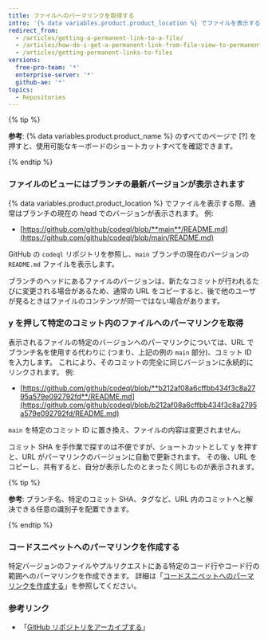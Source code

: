 ```yaml
---
title: ファイルへのパーマリンクを取得する
intro: '{% data variables.product.product_location %} でファイルを表示する際に y キーを押すと、URL を、表示されているファイルと完全に同じバージョンへのパーマリンクへと更新できます。'
redirect_from:
  - /articles/getting-a-permanent-link-to-a-file/
  - /articles/how-do-i-get-a-permanent-link-from-file-view-to-permanent-blob-url/
  - /articles/getting-permanent-links-to-files
versions:
  free-pro-team: '*'
  enterprise-server: '*'
  github-ae: '*'
topics:
  - Repositories
---
```


{% tip %}

**参考**: {% data variables.product.product_name %} のすべてのページで [?] を押すと、使用可能なキーボードのショートカットすべてを確認できます。

{% endtip %}

### ファイルのビューにはブランチの最新バージョンが表示されます

{% data variables.product.product_location %} でファイルを表示する際、通常はブランチの現在の head でのバージョンが表示されます。  例:

* [https://github.com/github/codeql/blob/**main**/README.md](https://github.com/github/codeql/blob/main/README.md)

GitHub の `codeql` リポジトリを参照し、`main` ブランチの現在のバージョンの `README.md` ファイルを表示します。

ブランチのヘッドにあるファイルのバージョンは、新たなコミットが行われるたびに変更される場合があるため、通常の URL をコピーすると、後で他のユーザが見るときはファイルのコンテンツが同一ではない場合があります。

### <kbd>y</kbd> を押して特定のコミット内のファイルへのパーマリンクを取得

表示されるファイルの特定のバージョンへのパーマリンクについては、URL でブランチ名を使用する代わりに (つまり、上記の例の `main` 部分)、コミット ID を入力します。  これにより、そのコミットの完全に同じバージョンに永続的にリンクされます。  例:

* [https://github.com/github/codeql/blob/**b212af08a6cffbb434f3c8a2795a579e092792fd**/README.md](https://github.com/github/codeql/blob/b212af08a6cffbb434f3c8a2795a579e092792fd/README.md)

`main` を特定のコミット ID に置き換え、ファイルの内容は変更されません。

コミット SHA を手作業で探すのは不便ですが、ショートカットとして <kbd>y</kbd> を押すと、URL がパーマリンクのバージョンに自動で更新されます。  その後、URL をコピーし、共有すると、自分が表示したのとまったく同じものが表示されます。

{% tip %}

**参考**: ブランチ名、特定のコミット SHA、タグなど、URL 内のコミットへと解決できる任意の識別子を配置できます。

{% endtip %}

### コードスニペットへのパーマリンクを作成する

特定バージョンのファイルやプルリクエストにある特定のコード行やコード行の範囲へのパーマリンクを作成できます。 詳細は「[コードスニペットへのパーマリンクを作成する](/articles/creating-a-permanent-link-to-a-code-snippet/)」を参照してください。

### 参考リンク

- 「[GitHub リポジトリをアーカイブする](/articles/archiving-a-github-repository)」
